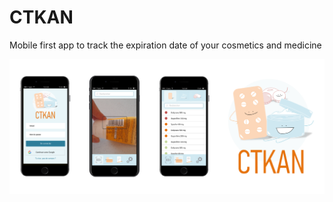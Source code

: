 # CTKAN
Mobile first app to track the expiration date of your cosmetics and medicine

![App banner](app-banner.png "ctkan app banner")
